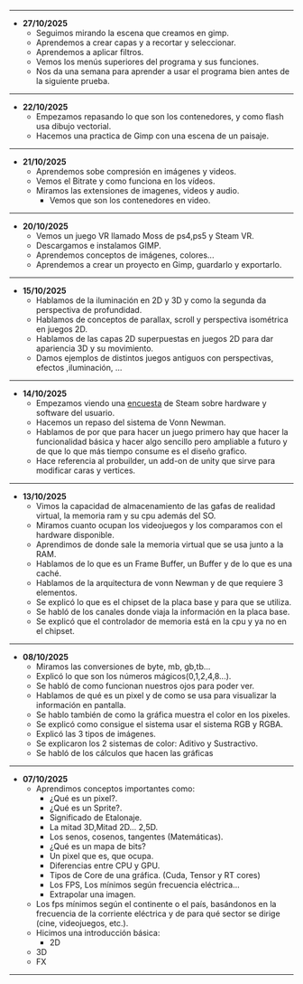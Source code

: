  
 ---
- **27/10/2025**
	- Seguimos mirando la escena que creamos en gimp.
	- Aprendemos a crear capas y a recortar y seleccionar.
	- Aprendemos a aplicar filtros.
	- Vemos los menús superiores del programa y sus funciones.
	- Nos da una semana para aprender a usar el programa bien antes de la siguiente prueba.
 ---
- **22/10/2025**
	- Empezamos repasando lo que son los contenedores, y como flash usa dibujo vectorial.
	- Hacemos una practica de Gimp con una escena de un paisaje.
 ---
- **21/10/2025**
	- Aprendemos sobe compresión en imágenes y videos.
	- Vemos el Bitrate y como funciona en los vídeos.
	- Miramos las extensiones de imagenes, videos y audio.
		- Vemos que son los contenedores en video.
 ---
- **20/10/2025**
	- Vemos un juego VR llamado Moss de ps4,ps5 y Steam VR.
	- Descargamos e instalamos GIMP.
	- Aprendemos conceptos de imágenes, colores...
	- Aprendemos a crear un proyecto en Gimp, guardarlo y exportarlo.
---
- **15/10/2025**
	- Hablamos de la iluminación en 2D y 3D y como la segunda da perspectiva de profundidad.
	- Hablamos de conceptos de parallax, scroll y perspectiva isométrica en juegos 2D.
	- Hablamos de las capas 2D superpuestas en juegos 2D para dar apariencia 3D y su movimiento.
	- Damos ejemplos de distintos juegos antiguos con perspectivas, efectos ,iluminación, …
---
- **14/10/2025**
	- Empezamos viendo una [encuesta](https://store.steampowered.com/hwsurvey/Steam-Hardware-Software-Survey-Welcome-to-Steam?l=spanish) de Steam sobre hardware y software del usuario.
	- Hacemos un repaso del sistema de Vonn Newman.
	- Hablamos de por que para hacer un juego primero hay que hacer la funcionalidad básica y hacer algo sencillo pero ampliable a futuro y de que lo que más tiempo consume es el diseño grafico.
	- Hace referencia al probuilder, un add-on de unity que sirve para modificar caras y vertices.
---
- **13/10/2025**
	- Vimos la capacidad de almacenamiento de las gafas de realidad virtual, la memoria ram y su cpu además del SO.
	- Miramos cuanto ocupan los videojuegos y los comparamos con el hardware disponible.
	- Aprendimos de donde sale la memoria virtual que se usa junto a la RAM.
	- Hablamos de lo que es un Frame Buffer, un Buffer y de lo que es una caché.
	- Hablamos de la arquitectura de vonn Newman y de que requiere 3 elementos.
	- Se explicó lo que es el chipset de la placa base y para que se utiliza.
	- Se habló de los canales donde viaja la información en la placa base.
	- Se explicó que el controlador de memoria está en la cpu y ya no en el chipset.
---
- **08/10/2025**
	- Miramos las conversiones de byte, mb, gb,tb...
	- Explicó lo que son los números mágicos(0,1,2,4,8...).
	- Se habló de como funcionan nuestros ojos para poder ver.
	- Hablamos de qué es un pixel y de como se usa para visualizar la información en pantalla.
	- Se hablo también de como la gráfica muestra el color en los pixeles.
	- Se explicó como consigue el sistema usar el sistema RGB y RGBA.
	- Explicó las 3 tipos de imágenes.
	- Se explicaron los 2 sistemas de color: Aditivo y Sustractivo.
	- Se habló de los cálculos que hacen las gráficas
-----
- **07/10/2025**
	- Aprendimos conceptos importantes como: 
		- ¿Qué es un pixel?.
		- ¿Qué es un Sprite?.
		- Significado de Etalonaje.
		- La mitad 3D,Mitad 2D... 2,5D.
		- Los senos, cosenos, tangentes (Matemáticas).
		- ¿Qué es un mapa de bits?
		- Un pixel que es, que ocupa.
		- Diferencias entre CPU y GPU.
		- Tipos de Core de una gráfica. (Cuda, Tensor y RT cores)
		- Los FPS, Los mínimos según frecuencia eléctrica...
		- Extrapolar una imagen.
	- Los fps mínimos según el continente o el país, basándonos en la frecuencia de la corriente eléctrica y de para qué sector se dirige (cine, videojuegos, etc.).
	- Hicimos una introducción básica:
		- 2D
	- 3D
	- FX
---
